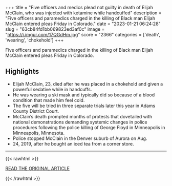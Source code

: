 +++
title = "Five officers and medics plead not guilty in death of Elijah McClain, who was injected with ketamine while handcuffed"
description = "Five officers and paramedics charged in the killing of Black man Elijah McClain entered pleas Friday in Colorado."
date = "2023-01-21 06:24:28"
slug = "63cb84fd1bb069823ed3af0c"
image = "https://i.imgur.com/17QGdHm.jpg"
score = "2366"
categories = ['death', 'wearing', 'chokehold']
+++

Five officers and paramedics charged in the killing of Black man Elijah McClain entered pleas Friday in Colorado.

## Highlights

- Elijah McClain, 23, died after he was placed in a chokehold and given a powerful sedative while in handcuffs.
- He was wearing a ski mask and typically did so because of a blood condition that made him feel cold.
- The five will be tried in three separate trials later this year in Adams County District Court.
- McClain’s death prompted months of protests that dovetailed with national demonstrations demanding systemic changes in police procedures following the police killing of George Floyd in Minneapolis in Minneapolis, Minnesota.
- Police stopped McClain in the Denver suburb of Aurora on Aug.
- 24, 2019, after he bought an iced tea from a corner store.

---

{{< rawhtml >}}
  <p class="article-category">
    <a target="_blank" href="https://www.nbcnews.com/news/us-news/five-officers-medics-plead-death-elijah-mcclain-ketamine-rcna66722">READ THE ORIGINAL ARTICLE</a>
  </p>
{{< /rawhtml >}}
